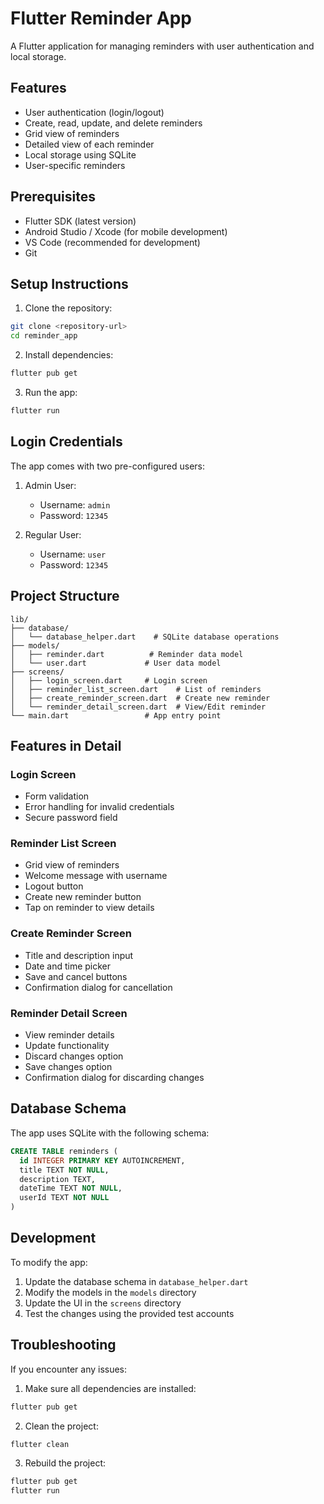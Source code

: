 # Flutter Reminder App

A Flutter application for managing reminders with user authentication and local storage.

## Features

- User authentication (login/logout)
- Create, read, update, and delete reminders
- Grid view of reminders
- Detailed view of each reminder
- Local storage using SQLite
- User-specific reminders

## Prerequisites

- Flutter SDK (latest version)
- Android Studio / Xcode (for mobile development)
- VS Code (recommended for development)
- Git

## Setup Instructions

1. Clone the repository:

```bash
git clone <repository-url>
cd reminder_app
```

2. Install dependencies:

```bash
flutter pub get
```

3. Run the app:

```bash
flutter run
```

## Login Credentials

The app comes with two pre-configured users:

1. Admin User:

   - Username: `admin`
   - Password: `12345`

2. Regular User:
   - Username: `user`
   - Password: `12345`

## Project Structure

```
lib/
├── database/
│   └── database_helper.dart    # SQLite database operations
├── models/
│   ├── reminder.dart          # Reminder data model
│   └── user.dart             # User data model
├── screens/
│   ├── login_screen.dart     # Login screen
│   ├── reminder_list_screen.dart    # List of reminders
│   ├── create_reminder_screen.dart  # Create new reminder
│   └── reminder_detail_screen.dart  # View/Edit reminder
└── main.dart                 # App entry point
```

## Features in Detail

### Login Screen

- Form validation
- Error handling for invalid credentials
- Secure password field

### Reminder List Screen

- Grid view of reminders
- Welcome message with username
- Logout button
- Create new reminder button
- Tap on reminder to view details

### Create Reminder Screen

- Title and description input
- Date and time picker
- Save and cancel buttons
- Confirmation dialog for cancellation

### Reminder Detail Screen

- View reminder details
- Update functionality
- Discard changes option
- Save changes option
- Confirmation dialog for discarding changes

## Database Schema

The app uses SQLite with the following schema:

```sql
CREATE TABLE reminders (
  id INTEGER PRIMARY KEY AUTOINCREMENT,
  title TEXT NOT NULL,
  description TEXT,
  dateTime TEXT NOT NULL,
  userId TEXT NOT NULL
)
```

## Development

To modify the app:

1. Update the database schema in `database_helper.dart`
2. Modify the models in the `models` directory
3. Update the UI in the `screens` directory
4. Test the changes using the provided test accounts

## Troubleshooting

If you encounter any issues:

1. Make sure all dependencies are installed:

```bash
flutter pub get
```

2. Clean the project:

```bash
flutter clean
```

3. Rebuild the project:

```bash
flutter pub get
flutter run
```

